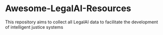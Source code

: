 # Awesome-LegalAI-Resources
This repository aims to collect all LegalAI data to facilitate the development of intelligent justice systems
